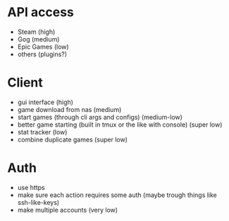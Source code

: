 # API access
- Steam (high)
- Gog (medium)
- Epic Games (low)
- others (plugins?)

# Client

- gui interface (high)
- game download from nas (medium)
- start games (through cli args and configs) (medium-low)
- better game starting (built in tmux or the like with console) (super low)
- stat tracker (low)
- combine duplicate games (super low)

# Auth

- use https 
- make sure each action requires some auth (maybe trough things like ssh-like-keys)
- make multiple accounts (very low)
